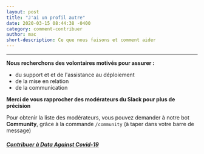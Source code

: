 ```yaml
---
layout: post
title: "J'ai un profil autre"
date: 2020-03-15 08:44:38 -0400
category: comment-contribuer
author: mac
short-description: Ce que nous faisons et comment aider
---
```


-----

**Nous recherchons des volontaires motivés pour assurer :**
- du support et et de l'assistance au déploiement
- de la mise en relation
- de la communication

**Merci de vous rapprocher des modérateurs du Slack pour plus de précision**

Pour obtenir la liste des modérateurs, vous pouvez demander à notre bot **Community**, grâce à la commande `/community` (à taper dans votre barre de message)

##### [Contribuer à Data Against Covid-19](https://docs.google.com/forms/d/e/1FAIpQLSdiw56eQNGkm5uQt7mlcR32n--J2rwfSgOYpF9eAKThFNv7rA/viewform)